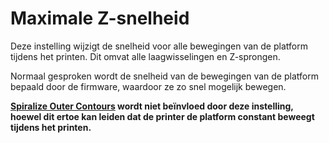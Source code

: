 Maximale Z-snelheid
====
Deze instelling wijzigt de snelheid voor alle bewegingen van de platform tijdens het printen. Dit omvat alle laagwisselingen en Z-sprongen.

Normaal gesproken wordt de snelheid van de bewegingen van de platform bepaald door de firmware, waardoor ze zo snel mogelijk bewegen.

**[Spiralize Outer Contours](../blackmagic/magic_spiralize.md) wordt niet beïnvloed door deze instelling, hoewel dit ertoe kan leiden dat de printer de platform constant beweegt tijdens het printen.**